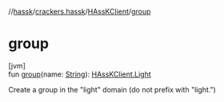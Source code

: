//[hassk](../../../index.md)/[crackers.hassk](../index.md)/[HAssKClient](index.md)/[group](group.md)

# group

[jvm]\
fun [group](group.md)(name: [String](https://kotlinlang.org/api/latest/jvm/stdlib/kotlin/-string/index.html)): [HAssKClient.Light](-light/index.md)

Create a group in the &quot;light&quot; domain (do not prefix with &quot;light.&quot;)
